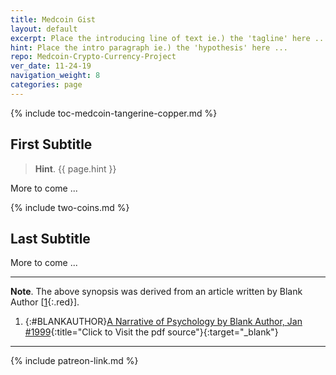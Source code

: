 ```yaml
---
title: Medcoin Gist
layout: default
excerpt: Place the introducing line of text ie.) the 'tagline' here ...
hint: Place the intro paragraph ie.) the 'hypothesis' here ...
repo: Medcoin-Crypto-Currency-Project
ver_date: 11-24-19
navigation_weight: 8
categories: page
---
```

{% include toc-medcoin-tangerine-copper.md %}

## First Subtitle

> **Hint**. {{ page.hint }}

More to come ...

{% include two-coins.md %}

## Last Subtitle

More to come ...

***

**Note**. The above synopsis was derived from an article written by Blank Author [[1](#BLANKAUTHOR){:.red}].

1. {:#BLANKAUTHOR}[A Narrative of Psychology by Blank Author, Jan #1999](http://cowles.yale.edu/sites/default/files/files/pub/d20/d2069.pdf){:title="Click to Visit the pdf source"}{:target="_blank"}

***

{% include patreon-link.md %}
